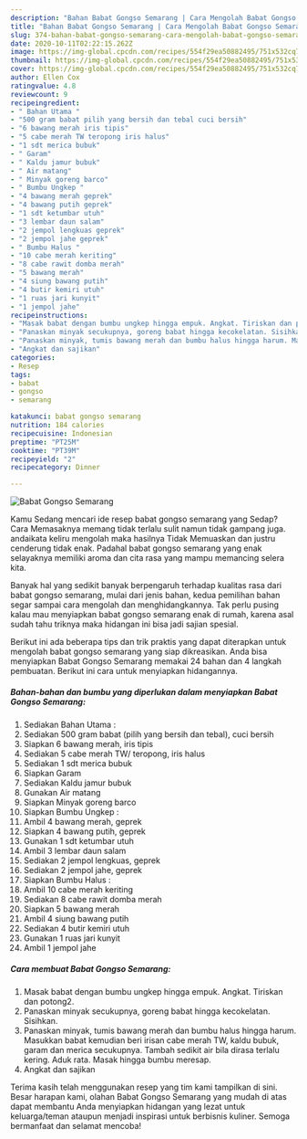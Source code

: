 ```yaml
---
description: "Bahan Babat Gongso Semarang | Cara Mengolah Babat Gongso Semarang Yang Enak Dan Mudah"
title: "Bahan Babat Gongso Semarang | Cara Mengolah Babat Gongso Semarang Yang Enak Dan Mudah"
slug: 374-bahan-babat-gongso-semarang-cara-mengolah-babat-gongso-semarang-yang-enak-dan-mudah
date: 2020-10-11T02:22:15.262Z
image: https://img-global.cpcdn.com/recipes/554f29ea50882495/751x532cq70/babat-gongso-semarang-foto-resep-utama.jpg
thumbnail: https://img-global.cpcdn.com/recipes/554f29ea50882495/751x532cq70/babat-gongso-semarang-foto-resep-utama.jpg
cover: https://img-global.cpcdn.com/recipes/554f29ea50882495/751x532cq70/babat-gongso-semarang-foto-resep-utama.jpg
author: Ellen Cox
ratingvalue: 4.8
reviewcount: 9
recipeingredient:
- " Bahan Utama "
- "500 gram babat pilih yang bersih dan tebal cuci bersih"
- "6 bawang merah iris tipis"
- "5 cabe merah TW teropong iris halus"
- "1 sdt merica bubuk"
- " Garam"
- " Kaldu jamur bubuk"
- " Air matang"
- " Minyak goreng barco"
- " Bumbu Ungkep "
- "4 bawang merah geprek"
- "4 bawang putih geprek"
- "1 sdt ketumbar utuh"
- "3 lembar daun salam"
- "2 jempol lengkuas geprek"
- "2 jempol jahe geprek"
- " Bumbu Halus "
- "10 cabe merah keriting"
- "8 cabe rawit domba merah"
- "5 bawang merah"
- "4 siung bawang putih"
- "4 butir kemiri utuh"
- "1 ruas jari kunyit"
- "1 jempol jahe"
recipeinstructions:
- "Masak babat dengan bumbu ungkep hingga empuk. Angkat. Tiriskan dan potong2."
- "Panaskan minyak secukupnya, goreng babat hingga kecokelatan. Sisihkan."
- "Panaskan minyak, tumis bawang merah dan bumbu halus hingga harum. Masukkan babat kemudian beri irisan cabe merah TW, kaldu bubuk, garam dan merica secukupnya. Tambah sedikit air bila dirasa terlalu kering. Aduk rata. Masak hingga bumbu meresap."
- "Angkat dan sajikan"
categories:
- Resep
tags:
- babat
- gongso
- semarang

katakunci: babat gongso semarang 
nutrition: 184 calories
recipecuisine: Indonesian
preptime: "PT25M"
cooktime: "PT39M"
recipeyield: "2"
recipecategory: Dinner

---
```



![Babat Gongso Semarang](https://img-global.cpcdn.com/recipes/554f29ea50882495/751x532cq70/babat-gongso-semarang-foto-resep-utama.jpg)

Kamu Sedang mencari ide resep babat gongso semarang yang Sedap? Cara Memasaknya memang tidak terlalu sulit namun tidak gampang juga. andaikata keliru mengolah maka hasilnya Tidak Memuaskan dan justru cenderung tidak enak. Padahal babat gongso semarang yang enak selayaknya memiliki aroma dan cita rasa yang mampu memancing selera kita.



Banyak hal yang sedikit banyak berpengaruh terhadap kualitas rasa dari babat gongso semarang, mulai dari jenis bahan, kedua pemilihan bahan segar sampai cara mengolah dan menghidangkannya. Tak perlu pusing kalau mau menyiapkan babat gongso semarang enak di rumah, karena asal sudah tahu triknya maka hidangan ini bisa jadi sajian spesial.


Berikut ini ada beberapa tips dan trik praktis yang dapat diterapkan untuk mengolah babat gongso semarang yang siap dikreasikan. Anda bisa menyiapkan Babat Gongso Semarang memakai 24 bahan dan 4 langkah pembuatan. Berikut ini cara untuk menyiapkan hidangannya.

<!--inarticleads1-->

##### Bahan-bahan dan bumbu yang diperlukan dalam menyiapkan Babat Gongso Semarang:

1. Sediakan  Bahan Utama :
1. Sediakan 500 gram babat (pilih yang bersih dan tebal), cuci bersih
1. Siapkan 6 bawang merah, iris tipis
1. Sediakan 5 cabe merah TW/ teropong, iris halus
1. Sediakan 1 sdt merica bubuk
1. Siapkan  Garam
1. Sediakan  Kaldu jamur bubuk
1. Gunakan  Air matang
1. Siapkan  Minyak goreng barco
1. Siapkan  Bumbu Ungkep :
1. Ambil 4 bawang merah, geprek
1. Siapkan 4 bawang putih, geprek
1. Gunakan 1 sdt ketumbar utuh
1. Ambil 3 lembar daun salam
1. Sediakan 2 jempol lengkuas, geprek
1. Sediakan 2 jempol jahe, geprek
1. Siapkan  Bumbu Halus :
1. Ambil 10 cabe merah keriting
1. Sediakan 8 cabe rawit domba merah
1. Siapkan 5 bawang merah
1. Ambil 4 siung bawang putih
1. Sediakan 4 butir kemiri utuh
1. Gunakan 1 ruas jari kunyit
1. Ambil 1 jempol jahe




<!--inarticleads2-->

##### Cara membuat Babat Gongso Semarang:

1. Masak babat dengan bumbu ungkep hingga empuk. Angkat. Tiriskan dan potong2.
1. Panaskan minyak secukupnya, goreng babat hingga kecokelatan. Sisihkan.
1. Panaskan minyak, tumis bawang merah dan bumbu halus hingga harum. Masukkan babat kemudian beri irisan cabe merah TW, kaldu bubuk, garam dan merica secukupnya. Tambah sedikit air bila dirasa terlalu kering. Aduk rata. Masak hingga bumbu meresap.
1. Angkat dan sajikan




Terima kasih telah menggunakan resep yang tim kami tampilkan di sini. Besar harapan kami, olahan Babat Gongso Semarang yang mudah di atas dapat membantu Anda menyiapkan hidangan yang lezat untuk keluarga/teman ataupun menjadi inspirasi untuk berbisnis kuliner. Semoga bermanfaat dan selamat mencoba!
